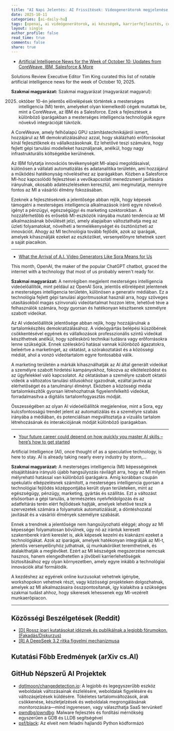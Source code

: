 ```yaml
---
title: "AI Napi Jelentés: AI Frissítések: Videogenerátorok megjelenése, AI készségek a karrier sikeréért és iparági betekintések (2025-10-11)"
date: 2025-10-11
categories: [ai-daily-hu]
tags: [openai, ai videógenerátorok, ai készségek, karrierfejlesztés, coreweave, ibm, salesforce]
layout: single
author_profile: false
read_time: true
comments: false
share: true
---
```

- [Artificial Intelligence News for the Week of October 10; Updates from CoreWeave, IBM, Salesforce & More](https://solutionsreview.com/artificial-intelligence-news-for-the-week-of-october-10-updates-from-coreweave-ibm-salesforce-more/)

Solutions Review Executive Editor Tim King curated this list of notable artificial intelligence news for the week of October 10, 2025.

**Szakmai magyarázat:**
Szakmai magyarázat (magyarázat magyarul):

2025. október 10-én jelentős előrelépések történtek a mesterséges intelligencia (MI) terén, amelyeket olyan kiemelkedő cégek mutattak be, mint a CoreWeave, az IBM és a Salesforce. Ezek a fejlesztések a különböző iparágakban a mesterséges intelligencia technológiák egyre növekvő integrációját tükrözik. 

A CoreWeave, amely felhőalapú GPU számítástechnikájáról ismert, hozzájárul az MI demokratizálásához azzal, hogy skálázható erőforrásokat kínál fejlesztőknek és vállalkozásoknak. Ez lehetővé teszi számukra, hogy fejlett gépi tanulási modelleket használjanak, anélkül, hogy nagy infrastrukturális költségekbe kerülnének.

Az IBM folytatja innovációs tevékenységét MI-alapú megoldásaival, különösen a vállalati automatizálás és adatanalitika területén, ami hozzájárul a működési hatékonyság növeléséhez az iparágakban. Közben a Salesforce MI-hoz kapcsolódó fejlesztései a vevőkapcsolati menedzsment javítására irányulnak, okosabb adatészleléseken keresztül, ami megmutatja, mennyire fontos az MI a vásárlói élmény fokozásában.

Ezeknek a fejlesztéseknek a jelentősége abban rejlik, hogy képesek támogatni a mesterséges intelligencia alkalmazások iránti egyre növekvő igényt a pénzügyi, egészségügyi és marketing szektorokban. A hozzáférhetőbb és erősebb MI-eszközök irányába mutató tendencia az MI alkalmazásának bővülését jelzi, amely alapjaiban változtathatja meg az üzleti folyamatokat, növelheti a termelékenységet és ösztönözheti az innovációt. Ahogy az MI technológia tovább fejlődik, azok az iparágak, amelyek kihasználják ezeket az eszközöket, versenyelőnyre tehetnek szert a saját piacaikon.

---
- [What the Arrival of A.I. Video Generators Like Sora Means for Us](https://www.nytimes.com/2025/10/09/technology/personaltech/sora-ai-video-impact.html)

This month, OpenAI, the maker of the popular ChatGPT chatbot, graced the internet with a technology that most of us probably weren't ready for.

**Szakmai magyarázat:**
A nemrégiben megjelent mesterséges intelligencia videóelőállítók, mint például az OpenAI Sora, jelentős előrelépést jelentenek a mesterséges intelligencia területén, különösen a generatív médiában. Ez a technológia fejlett gépi tanulási algoritmusokat használ arra, hogy szöveges utasításokból magas színvonalú videótartalmat hozzon létre, lehetővé téve a felhasználók számára, hogy gyorsan és hatékonyan készítsenek személyre szabott videókat.

Az AI videóelőállítók jelentősége abban rejlik, hogy hozzájárulnak a tartalomkészítés demokratizálásához. A videógyártás belépési küszöbének csökkentésével egyének és vállalkozások professzionális szintű videókat készíthetnek anélkül, hogy széleskörű technikai tudásra vagy erőforrásokra lenne szükségük. Ennek széleskörű hatásai vannak különböző ágazatokra, beleértve a marketinget, az oktatást, a szórakoztatást és a közösségi médiát, ahol a vonzó videótartalom egyre fontosabbá válik.

A marketing területén a márkák kihasználhatják az AI által generált videókat a személyre szabott hirdetési kampányokhoz, fokozva az elköteleződést és az ügyfelekkel való kapcsolatot. Az oktatásban a személyre szabott oktatói videók a változatos tanulási stílusokhoz igazodnak, ezáltal javítva az elérhetőséget és a tanulmányi élményt. Eközben a közösségi média tartalomkészítők gyorsan létrehozhatnak figyelemfelkeltő videókat, forradalmasítva a digitális tartalomfogyasztás módját.

Összességében az olyan AI videóelőállítók megjelenése, mint a Sora, egy kulcsfontosságú trendet jelent az automatizálás és a személyre szabás irányába a médiában, és potenciálisan megváltoztatja a vizuális tartalom létrehozásának és interakciójának módját különböző iparágakban.

---
- [Your future career could depend on how quickly you master AI skills – here’s how to get started](https://www.purdue.edu/online/your-future-career-could-depend-on-how-quickly-you-master-ai-skills-heres-how-to-get-started/)

Artificial Intelligence (AI), once thought of as a speculative technology, is here to stay. AI is already taking nearly every industry by storm,...

**Szakmai magyarázat:**
A mesterséges intelligencia (MI) képességeinek elsajátítására irányuló újabb hangsúlyozás rávilágít arra, hogy az MI milyen mélyreható hatással van különböző iparágakra. Amíg korábban csupán spekulatív elképzelésnek számított, a mesterséges intelligencia gyorsan a technológiai fejlődés középpontjába került olyan területeken, mint az egészségügy, pénzügy, marketing, gyártás és szállítás. Ezt a változást elsősorban a gépi tanulás, a természetes nyelvfeldolgozás és az adatfeltárás terén elért fejlődések hajtják, amelyek lehetővé teszik a szervezetek számára a folyamatok automatizálását, a döntéshozatal javítását és a vásárlói élmények személyre szabását.

Ennek a trendnek a jelentősége nem hangsúlyozható eléggé; ahogy az MI képességei folyamatosan bővülnek, úgy nő az irántuk keresett szakemberek iránti kereslet is, akik képesek kezelni és kiaknázni ezeket a technológiákat. Azok az iparágak, amelyek hatékonyan integrálják az MI-t, jelentős versenyelőnyhöz juthatnak, új munkaköröket teremthetnek, és átalakíthatják a meglévőket. Ezért az MI készségek megszerzése nemcsak hasznos, hanem elengedhetetlen a jövőbeli karrierlehetőségek biztosításához egy olyan környezetben, amely egyre inkább a technológiai innovációk által formálódik.

A kezdéshez az egyének online kurzusokat vehetnek igénybe, workshopokon vehetnek részt, vagy közösségi projekteken dolgozhatnak, amelyek az MI alkalmazásaira összpontosítanak, így kialakítva a szükséges szakmai tudást ahhoz, hogy sikeresek lehessenek egy MI-vezérelt munkaerőpiacon.

---
## Közösségi Beszélgetések (Reddit)
- [[D] Rossz ipari kutatásokat idéznek és publikálnak a legjobb fórumokon. (Fakadás/Diskurzus)](https://www.reddit.com/r/MachineLearning/comments/1o1jdd7/d_bad_industry_research_gets_cited_and_published/)
- [[R] A DeepSeek 3.2 ritka figyelmi mechanizmusa](https://www.reddit.com/r/MachineLearning/comments/1o2pzxk/r_deepseek_32s_sparse_attention_mechanism/)

## Kutatási Főbb Eredmények (arXiv cs.AI)

## GitHub Népszerű AI Projektek
- [dgtlmoon/changedetection.io](dgtlmoon/changedetection.io): A legjobb és legegyszerűbb eszköz weboldalak változásainak észlelésére, weboldalak figyelésére és változásjelzések küldésére. Tökéletes tartalomváltozások, árak csökkenése, készletjelzések és weboldalak megrongálásának monitorozására—mind ingyenesen, vagy választhatja SaaS tervünket!
- [pwndbg/pwndbg](pwndbg/pwndbg): Malware fejlesztés és fordítási mérnökség egyszerűen a GDB és LLDB segítségével
- [psf/black](psf/black): Az elveit nem feladni hajlandó Python kódformázó